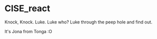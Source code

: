 # CISE_react


Knock, Knock.
Luke.
Luke who?
Luke through the peep hole and find out.

It's Jona from Tonga :O
